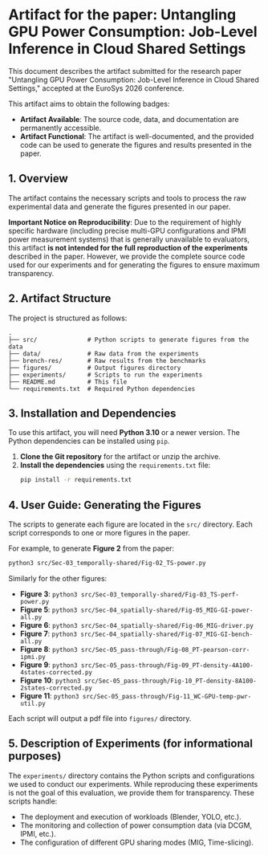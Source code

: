 # Artifact for the paper: Untangling GPU Power Consumption: Job-Level Inference in Cloud Shared Settings

This document describes the artifact submitted for the research paper "Untangling GPU Power Consumption: Job-Level Inference in Cloud Shared Settings," accepted at the EuroSys 2026 conference.

This artifact aims to obtain the following badges:

  * **Artifact Available**: The source code, data, and documentation are permanently accessible.
  * **Artifact Functional**: The artifact is well-documented, and the provided code can be used to generate the figures and results presented in the paper.

## 1\. Overview

The artifact contains the necessary scripts and tools to process the raw experimental data and generate the figures presented in our paper.

**Important Notice on Reproducibility**: Due to the requirement of highly specific hardware (including precise multi-GPU configurations and IPMI power measurement systems) that is generally unavailable to evaluators, this artifact **is not intended for the full reproduction of the experiments** described in the paper. However, we provide the complete source code used for our experiments and for generating the figures to ensure maximum transparency.

## 2\. Artifact Structure

The project is structured as follows:

```
.
├── src/              # Python scripts to generate figures from the data
├── data/             # Raw data from the experiments
├── brench-res/       # Raw results from the benchmarks
├── figures/          # Output figures directory
├── experiments/      # Scripts to run the experiments
├── README.md         # This file
└── requirements.txt  # Required Python dependencies
```

## 3\. Installation and Dependencies

To use this artifact, you will need **Python 3.10** or a newer version. The Python dependencies can be installed using `pip`.

1.  **Clone the Git repository** for the artifact or unzip the archive.
2.  **Install the dependencies** using the `requirements.txt` file:
    ```bash
    pip install -r requirements.txt
    ```

## 4\. User Guide: Generating the Figures

The scripts to generate each figure are located in the `src/` directory. Each script corresponds to one or more figures in the paper.

For example, to generate **Figure 2** from the paper:

```bash
python3 src/Sec-03_temporally-shared/Fig-02_TS-power.py
```

Similarly for the other figures:

  * **Figure 3**: `python3 src/Sec-03_temporally-shared/Fig-03_TS-perf-power.py`
  * **Figure 5**: `python3 src/Sec-04_spatially-shared/Fig-05_MIG-GI-power-all.py`
  * **Figure 6**: `python3 src/Sec-04_spatially-shared/Fig-06_MIG-driver.py`
  * **Figure 7**: `python3 src/Sec-04_spatially-shared/Fig-07_MIG-GI-bench-all.py`
  * **Figure 8**: `python3 src/Sec-05_pass-through/Fig-08_PT-pearson-corr-ipmi.py`
  * **Figure 9**: `python3 src/Sec-05_pass-through/Fig-09_PT-density-4A100-4states-corrected.py`
  * **Figure 10**: `python3 src/Sec-05_pass-through/Fig-10_PT-density-8A100-2states-corrected.py`
  * **Figure 11**: `python3 src/Sec-05_pass-through/Fig-11_WC-GPU-temp-pwr-util.py`

Each script will output a pdf file into `figures/` directory.

## 5\. Description of Experiments (for informational purposes)

The `experiments/` directory contains the Python scripts and configurations we used to conduct our experiments. While reproducing these experiments is not the goal of this evaluation, we provide them for transparency. These scripts handle:

  * The deployment and execution of workloads (Blender, YOLO, etc.).
  * The monitoring and collection of power consumption data (via DCGM, IPMI, etc.).
  * The configuration of different GPU sharing modes (MIG, Time-slicing).
